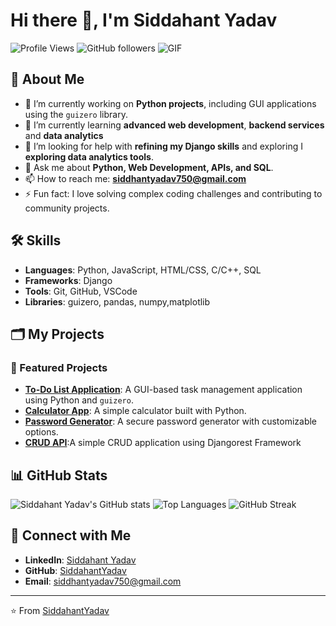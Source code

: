 # Hi there 👋, I'm Siddahant Yadav


![Profile Views](https://komarev.com/ghpvc/?username=SiddahantYadav&color=brightgreen)
![GitHub followers](https://img.shields.io/github/followers/SiddahantYadav?label=Followers&style=social)
![GIF](https://media.giphy.com/media/0weNDO7xfTye4oqkUr/giphy.gif)
## 🌟 About Me

- 🔭 I’m currently working on **Python projects**, including GUI applications using the `guizero` library.
- 🌱 I’m currently learning **advanced web development**, **backend services** and **data analytics**
- 🤔 I’m looking for help with **refining my Django skills** and exploring I **exploring data analytics tools**.
- 💬 Ask me about **Python, Web Development, APIs, and SQL**.
- 📫 How to reach me: **[siddhantyadav750@gmail.com](mailto:your.email@example.com)**
- ⚡ Fun fact: I love solving complex coding challenges and contributing to community projects.

## 🛠️ Skills

- **Languages**: Python, JavaScript, HTML/CSS, C/C++, SQL 
- **Frameworks**: Django
- **Tools**: Git, GitHub, VSCode
- **Libraries**: guizero, pandas, numpy,matplotlib

## 🗂️ My Projects

### 🚀 Featured Projects

- **[To-Do List Application](https://github.com/SiddahantY/todo-list-app)**: A GUI-based task management application using Python and `guizero`.
- **[Calculator App](https://github.com/SiddahantY/calculator-app)**: A simple calculator built with Python.
- **[Password Generator](https://github.com/SiddahantY/password-generator)**: A secure password generator with customizable options.
- **[CRUD API](https://github.com/SiddahantY/crud-api)**:A simple CRUD application using Djangorest Framework

## 📊 GitHub Stats

![Siddahant Yadav's GitHub stats](https://github-readme-stats.vercel.app/api?username=SiddahantY&show_icons=true&theme=radical)
![Top Languages](https://github-readme-stats.vercel.app/api/top-langs/?username=SiddahantY&layout=compact&theme=radical)
![GitHub Streak](https://github-readme-streak-stats.herokuapp.com/?user=SiddahantY&theme=radical)

## 🤝 Connect with Me

- **LinkedIn**: [Siddahant Yadav](https://www.linkedin.com/in/siddahant-yadav-668b24229/)
- **GitHub**: [SiddahantYadav](https://github.com/SiddahantY)
- **Email**: [siddhantyadav750@gmail.com](mailto:siddhantyadav750@gmail.com)

---

⭐️ From [SiddahantYadav](https://github.com/SiddahantY)
